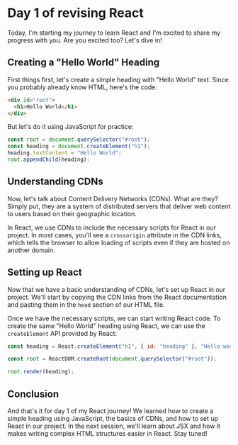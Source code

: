 # Day 1 of revising React

Today, I'm starting my journey to learn React and I'm excited to share my progress with you. Are you excited too? Let's dive in!

## Creating a "Hello World" Heading

First things first, let's create a simple heading with "Hello World" text. Since you probably already know HTML, here's the code:

```html
<div id="root">
  <h1>Hello World</h1>
</div>
```

But let's do it using JavaScript for practice:

```javascript
const root = document.querySelector("#root");
const heading = document.createElement("h1");
heading.textContent = "Hello World";
root.appendChild(heading);
```

## Understanding CDNs

Now, let's talk about Content Delivery Networks (CDNs). What are they? Simply put, they are a system of distributed servers that deliver web content to users based on their geographic location.

In React, we use CDNs to include the necessary scripts for React in our project. In most cases, you'll see a `crossorigin` attribute in the CDN links, which tells the browser to allow loading of scripts even if they are hosted on another domain.

## Setting up React

Now that we have a basic understanding of CDNs, let's set up React in our project. We'll start by copying the CDN links from the React documentation and pasting them in the `head` section of our HTML file.

Once we have the necessary scripts, we can start writing React code. To create the same "Hello World" heading using React, we can use the `createElement` API provided by React:

```javascript
const heading = React.createElement("h1", { id: "heading" }, "Hello world");

const root = ReactDOM.createRoot(document.querySelector("#root"));

root.render(heading);
```

## Conclusion

And that's it for day 1 of my React journey! We learned how to create a simple heading using JavaScript, the basics of CDNs, and how to set up React in our project. In the next session, we'll learn about JSX and how it makes writing complex HTML structures easier in React. Stay tuned!
